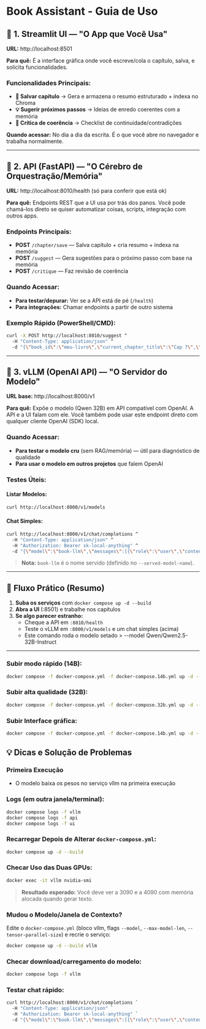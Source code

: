 # Book Assistant - Guia de Uso

## 📱 1. Streamlit UI — "O App que Você Usa"

**URL:** http://localhost:8501

**Para quê:** É a interface gráfica onde você escreve/cola o capítulo, salva, e solicita funcionalidades.

### Funcionalidades Principais:
- **💾 Salvar capítulo** → Gera e armazena o resumo estruturado + indexa no Chroma
- **💡 Sugerir próximos passos** → Ideias de enredo coerentes com a memória
- **🧭 Crítica de coerência** → Checklist de continuidade/contradições

**Quando acessar:** No dia a dia da escrita. É o que você abre no navegador e trabalha normalmente.

---

## 🧠 2. API (FastAPI) — "O Cérebro de Orquestração/Memória"

**URL:** http://localhost:8010/health (só para conferir que está ok)

**Para quê:** Endpoints REST que a UI usa por trás dos panos. Você pode chamá-los direto se quiser automatizar coisas, scripts, integração com outros apps.

### Endpoints Principais:

- **POST** `/chapter/save` — Salva capítulo + cria resumo + indexa na memória
- **POST** `/suggest` — Gera sugestões para o próximo passo com base na memória
- **POST** `/critique` — Faz revisão de coerência

### Quando Acessar:

- **Para testar/depurar:** Ver se a API está de pé (`/health`)
- **Para integrações:** Chamar endpoints a partir de outro sistema

### Exemplo Rápido (PowerShell/CMD):

```bash
curl -X POST http://localhost:8010/suggest ^
  -H "Content-Type: application/json" ^
  -d "{\"book_id\":\"meu-livro\",\"current_chapter_title\":\"Cap 7\",\"current_chapter_text\":\"texto...\",\"k\":8}"
```

---

## 🤖 3. vLLM (OpenAI API) — "O Servidor do Modelo"

**URL base:** http://localhost:8000/v1

**Para quê:** Expõe o modelo (Qwen 32B) em API compatível com OpenAI. A API e a UI falam com ele. Você também pode usar este endpoint direto com qualquer cliente OpenAI (SDK) local.

### Quando Acessar:

- **Para testar o modelo cru** (sem RAG/memória) — útil para diagnóstico de qualidade
- **Para usar o modelo em outros projetos** que falem OpenAI

### Testes Úteis:

#### Listar Modelos:
```bash
curl http://localhost:8000/v1/models
```

#### Chat Simples:
```bash
curl http://localhost:8000/v1/chat/completions ^
  -H "Content-Type: application/json" ^
  -H "Authorization: Bearer sk-local-anything" ^
  -d "{\"model\":\"book-llm\",\"messages\":[{\"role\":\"user\",\"content\":\"Escreva um parágrafo criativo em PT-BR.\"}]}"
```

> **Nota:** `book-llm` é o nome servido (definido no `--served-model-name`).

---

## 🔄 Fluxo Prático (Resumo)

1. **Suba os serviços** com `docker compose up -d --build`
2. **Abra a UI** (:8501) e trabalhe nos capítulos
3. **Se algo parecer estranho:**
   - Cheque a API em `:8010/health`
   - Teste o vLLM em `:8000/v1/models` e um chat simples (acima)
   - Este comando roda o modelo setado > --model Qwen/Qwen2.5-32B-Instruct

---

### Subir modo rápido (14B):
```bash 
docker compose -f docker-compose.yml -f docker-compose.14b.yml up -d --build vllm
```

### Subir alta qualidade (32B):

```bash 
docker compose -f docker-compose.yml -f docker-compose.32b.yml up -d --build vllm
```

### Subir Interface gráfica:

```bash 
docker compose -f docker-compose.yml -f docker-compose.14b.yml up -d --build chroma api ui

```

## 💡 Dicas e Solução de Problemas

### Primeira Execução
- O modelo baixa os pesos no serviço vllm na primeira execução

### Logs (em outra janela/terminal):
```bash
docker compose logs -f vllm
docker compose logs -f api
docker compose logs -f ui
```

### Recarregar Depois de Alterar `docker-compose.yml`:
```bash
docker compose up -d --build
```

### Checar Uso das Duas GPUs:
```bash
docker exec -it vllm nvidia-smi
```

> **Resultado esperado:** Você deve ver a 3090 e a 4090 com memória alocada quando gerar texto.

### Mudou o Modelo/Janela de Contexto?
Edite o `docker-compose.yml` (bloco vllm, flags `--model`, `--max-model-len`, `--tensor-parallel-size`) e recrie o serviço:

```bash 
docker compose up -d --build vllm
```

### Checar download/carregamento do modelo:
````bash
docker compose logs -f vllm
````

### Testar chat rápido:

````bash
curl http://localhost:8000/v1/chat/completions `
  -H "Content-Type: application/json" `
  -H "Authorization: Bearer sk-local-anything" `
  -d "{\"model\":\"book-llm\",\"messages\":[{\"role\":\"user\",\"content\":\"Escreva um parágrafo criativo em PT-BR.\"}]}"

````

